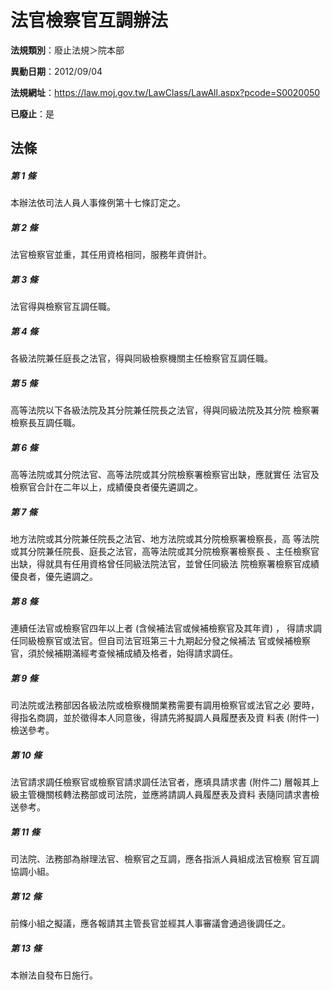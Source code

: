 # 法官檢察官互調辦法

**法規類別**：廢止法規＞院本部

**異動日期**：2012/09/04  

**法規網址**：https://law.moj.gov.tw/LawClass/LawAll.aspx?pcode=S0020050

**已廢止**：是



## 法條
##### 第 1 條
本辦法依司法人員人事條例第十七條訂定之。

##### 第 2 條
法官檢察官並重，其任用資格相同，服務年資併計。

##### 第 3 條
法官得與檢察官互調任職。

##### 第 4 條
各級法院兼任庭長之法官，得與同級檢察機關主任檢察官互調任職。

##### 第 5 條
高等法院以下各級法院及其分院兼任院長之法官，得與同級法院及其分院
檢察署檢察長互調任職。

##### 第 6 條
高等法院或其分院法官、高等法院或其分院檢察署檢察官出缺，應就實任
法官及檢察官合計在二年以上，成績優良者優先遴調之。

##### 第 7 條
地方法院或其分院兼任院長之法官、地方法院或其分院檢察署檢察長，高
等法院或其分院兼任院長、庭長之法官，高等法院或其分院檢察署檢察長
、主任檢察官出缺，得就具有任用資格曾任同級法院法官，並曾任同級法
院檢察署檢察官成績優良者，優先遴調之。

##### 第 8 條
連續任法官或檢察官四年以上者 (含候補法官或候補檢察官及其年資) ，
得請求調任同級檢察官或法官。但自司法官班第三十九期起分發之候補法
官或候補檢察官，須於候補期滿經考查候補成績及格者，始得請求調任。

##### 第 9 條
司法院或法務部因各級法院或檢察機關業務需要有調用檢察官或法官之必
要時，得指名商調，並於徵得本人同意後，得請先將擬調人員履歷表及資
料表 (附件一) 檢送參考。

##### 第 10 條
法官請求調任檢察官或檢察官請求調任法官者，應填具請求書 (附件二)
層報其上級主管機關核轉法務部或司法院，並應將請調人員履歷表及資料
表隨同請求書檢送參考。

##### 第 11 條
司法院、法務部為辦理法官、檢察官之互調，應各指派人員組成法官檢察
官互調協調小組。

##### 第 12 條
前條小組之擬議，應各報請其主管長官並經其人事審議會通過後調任之。

##### 第 13 條
本辦法自發布日施行。


